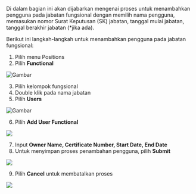 Di dalam bagian ini akan dijabarkan mengenai proses untuk menambahkan pengguna pada jabatan fungsional dengan memilih 
nama pengguna, memasukan nomor Surat Keputusan (SK) jabatan, tanggal mulai jabatan, tanggal berakhir jabatan (\*jika ada).

Berikut ini langkah-langkah untuk menambahkan pengguna pada jabatan fungsional:

1. Pilih menu Positions
2. Pilih **Functional**

![Gambar](_screenshot/.png/?sanitize=true)

3. Pilih kelompok fungsional
4. Double klik pada nama jabatan
5. Pilih **Users**

![Gambar](_screenshot/.png/?sanitize=true)

6. Pilih **Add User Functional**

![](media/be301f873f26523274d2320e6fc4e701.jpg)

7. Input **Owner Name, Certificate Number, Start Date, End Date**
8. Untuk menyimpan proses penambahan pengguna, pilih **Submit**

![](media/0944e6f1aece2f310f129d16d7733e25.jpg)

9. Pilih **Cancel** untuk membatalkan proses

![](media/647a162e77491233eaa9aabc6c7cd4cf.jpg)